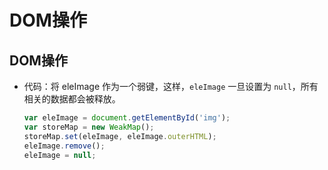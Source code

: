 # DOM操作

## DOM操作

  - 代码：将 eleImage 作为一个弱键，这样，`eleImage` 一旦设置为  `null`，所有相关的数据都会被释放。

    ```javascript
    var eleImage = document.getElementById('img');
    var storeMap = new WeakMap();
    storeMap.set(eleImage, eleImage.outerHTML);
    eleImage.remove();
    eleImage = null;
    ```
